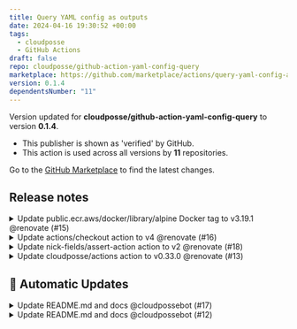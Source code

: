 ```yaml
---
title: Query YAML config as outputs
date: 2024-04-16 19:30:52 +00:00
tags:
  - cloudposse
  - GitHub Actions
draft: false
repo: cloudposse/github-action-yaml-config-query
marketplace: https://github.com/marketplace/actions/query-yaml-config-as-outputs
version: 0.1.4
dependentsNumber: "11"
---
```



Version updated for **cloudposse/github-action-yaml-config-query** to version **0.1.4**.
- This publisher is shown as 'verified' by GitHub.
- This action is used across all versions by **11** repositories.

Go to the [GitHub Marketplace](https://github.com/marketplace/actions/query-yaml-config-as-outputs) to find the latest changes.

## Release notes

<details>
  <summary>Update public.ecr.aws/docker/library/alpine Docker tag to v3.19.1 @renovate (#15)</summary>

  This PR contains the following updates:

| Package | Type | Update | Change |
|---|---|---|---|
| public.ecr.aws/docker/library/alpine | final | minor | `3.17.3` -> `3.19.1` |

---

<!--renovate-debug:eyJjcmVhdGVkSW5WZXIiOiIzNS43NS4wIiwidXBkYXRlZEluVmVyIjoiMzcuMTM1LjAiLCJ0YXJnZXRCcmFuY2giOiJtYWluIn0=-->

</details>

<details>
  <summary>Update actions/checkout action to v4 @renovate (#16)</summary>

  This PR contains the following updates:

| Package | Type | Update | Change |
|---|---|---|---|
| [actions/checkout](https://togithub.com/actions/checkout) | action | major | `v3` -> `v4` |

---

### Release Notes

<details>
<summary>actions/checkout (actions/checkout)</summary>

### [`v4`](https://togithub.com/actions/checkout/blob/HEAD/CHANGELOG.md#v400)

[Compare Source](https://togithub.com/actions/checkout/compare/v3...v4)

-   [Support fetching without the --progress option](https://togithub.com/actions/checkout/pull/1067)
-   [Update to node20](https://togithub.com/actions/checkout/pull/1436)

</details>

---

<!--renovate-debug:eyJjcmVhdGVkSW5WZXIiOiIzNi43OS4xIiwidXBkYXRlZEluVmVyIjoiMzcuODEuMyIsInRhcmdldEJyYW5jaCI6Im1haW4ifQ==-->

</details>

<details>
  <summary>Update nick-fields/assert-action action to v2 @renovate (#18)</summary>

  This PR contains the following updates:

| Package | Type | Update | Change |
|---|---|---|---|
| [nick-fields/assert-action](https://togithub.com/nick-fields/assert-action) | action | major | `v1` -> `v2` |

---

### Release Notes

<details>
<summary>nick-fields/assert-action (nick-fields/assert-action)</summary>

### [`v2`](https://togithub.com/nick-fields/assert-action/compare/v1...v2)

[Compare Source](https://togithub.com/nick-fields/assert-action/compare/v1...v2)

</details>

---

<!--renovate-debug:eyJjcmVhdGVkSW5WZXIiOiIzNy4xNzMuMCIsInVwZGF0ZWRJblZlciI6IjM3LjE3My4wIiwidGFyZ2V0QnJhbmNoIjoibWFpbiJ9-->

</details>

<details>
  <summary>Update cloudposse/actions action to v0.33.0 @renovate (#13)</summary>

  This PR contains the following updates:

| Package | Type | Update | Change |
|---|---|---|---|
| [cloudposse/actions](https://togithub.com/cloudposse/actions) | action | minor | `0.31.0` -> `0.33.0` |

---

### Release Notes

<details>
<summary>cloudposse/actions</summary>

### [`v0.33.0`](https://togithub.com/cloudposse/actions/compare/0.32.0...0.33.0)

[Compare Source](https://togithub.com/cloudposse/actions/compare/0.32.0...0.33.0)

### [`v0.32.0`](https://togithub.com/cloudposse/actions/releases/tag/0.32.0): 0.32.0 Update cloned actions

[Compare Source](https://togithub.com/cloudposse/actions/compare/0.31.0...0.32.0)

#### What's Changed

-   Use args with status updater instead of env vars, update checkout to v3 by [@&#8203;Nuru](https://togithub.com/Nuru) in [https://github.com/cloudposse/actions/pull/133](https://togithub.com/cloudposse/actions/pull/133)
-   Renamed access token by [@&#8203;zdmytriv](https://togithub.com/zdmytriv) in [https://github.com/cloudposse/actions/pull/137](https://togithub.com/cloudposse/actions/pull/137)
-   Update cloned GitHub actions by [@&#8203;Nuru](https://togithub.com/Nuru) in [https://github.com/cloudposse/actions/pull/136](https://togithub.com/cloudposse/actions/pull/136)
-   Update cloned actions to current by [@&#8203;Nuru](https://togithub.com/Nuru) in [https://github.com/cloudposse/actions/pull/138](https://togithub.com/cloudposse/actions/pull/138)

#### New Contributors

-   [@&#8203;zdmytriv](https://togithub.com/zdmytriv) made their first contribution in [https://github.com/cloudposse/actions/pull/137](https://togithub.com/cloudposse/actions/pull/137)

**Full Changelog**: https://github.com/cloudposse/actions/compare/0.31.0...0.32.0

</details>

---

<!--renovate-debug:eyJjcmVhdGVkSW5WZXIiOiIzNS4xMC4yIiwidXBkYXRlZEluVmVyIjoiMzUuMTAuMiJ9-->

</details>


## 🤖 Automatic Updates

<details>
  <summary>Update README.md and docs @cloudpossebot (#17)</summary>

  ## what
This is an auto-generated PR that updates the README.md and docs

## why
To have most recent changes of README.md and doc from origin templates
</details>

<details>
  <summary>Update README.md and docs @cloudpossebot (#12)</summary>

  ## what
This is an auto-generated PR that updates the README.md and docs

## why
To have most recent changes of README.md and doc from origin templates
</details>

